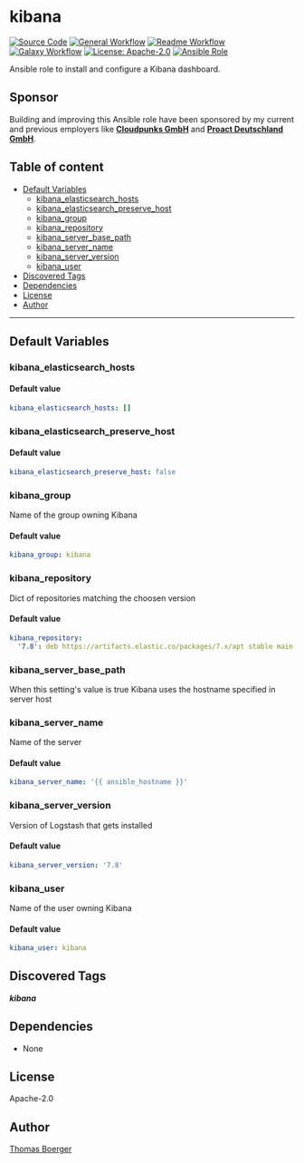 # kibana

[![Source Code](https://img.shields.io/badge/github-source%20code-blue?logo=github&amp;logoColor=white)](https://github.com/rolehippie/kibana)
[![General Workflow](https://github.com/rolehippie/kibana/actions/workflows/general.yml/badge.svg)](https://github.com/rolehippie/kibana/actions/workflows/general.yml)
[![Readme Workflow](https://github.com/rolehippie/kibana/actions/workflows/readme.yml/badge.svg)](https://github.com/rolehippie/kibana/actions/workflows/readme.yml)
[![Galaxy Workflow](https://github.com/rolehippie/kibana/actions/workflows/galaxy.yml/badge.svg)](https://github.com/rolehippie/kibana/actions/workflows/galaxy.yml)
[![License: Apache-2.0](https://img.shields.io/github/license/rolehippie/kibana)](https://github.com/rolehippie/kibana/blob/master/LICENSE)
[![Ansible Role](https://img.shields.io/badge/role-rolehippie.kibana-blue)](https://galaxy.ansible.com/rolehippie/kibana)

Ansible role to install and configure a Kibana dashboard.

## Sponsor

Building and improving this Ansible role have been sponsored by my current and previous employers like **[Cloudpunks GmbH](https://cloudpunks.de)** and **[Proact Deutschland GmbH](https://www.proact.eu)**.

## Table of content

- [Default Variables](#default-variables)
  - [kibana_elasticsearch_hosts](#kibana_elasticsearch_hosts)
  - [kibana_elasticsearch_preserve_host](#kibana_elasticsearch_preserve_host)
  - [kibana_group](#kibana_group)
  - [kibana_repository](#kibana_repository)
  - [kibana_server_base_path](#kibana_server_base_path)
  - [kibana_server_name](#kibana_server_name)
  - [kibana_server_version](#kibana_server_version)
  - [kibana_user](#kibana_user)
- [Discovered Tags](#discovered-tags)
- [Dependencies](#dependencies)
- [License](#license)
- [Author](#author)

---

## Default Variables

### kibana_elasticsearch_hosts

#### Default value

```YAML
kibana_elasticsearch_hosts: []
```

### kibana_elasticsearch_preserve_host

#### Default value

```YAML
kibana_elasticsearch_preserve_host: false
```

### kibana_group

Name of the group owning Kibana

#### Default value

```YAML
kibana_group: kibana
```

### kibana_repository

Dict of repositories matching the choosen version

#### Default value

```YAML
kibana_repository:
  '7.8': deb https://artifacts.elastic.co/packages/7.x/apt stable main
```

### kibana_server_base_path

When this setting's value is true Kibana uses the hostname specified in server host

### kibana_server_name

Name of the server

#### Default value

```YAML
kibana_server_name: '{{ ansible_hostname }}'
```

### kibana_server_version

Version of Logstash that gets installed

#### Default value

```YAML
kibana_server_version: '7.8'
```

### kibana_user

Name of the user owning Kibana

#### Default value

```YAML
kibana_user: kibana
```

## Discovered Tags

**_kibana_**


## Dependencies

- None

## License

Apache-2.0

## Author

[Thomas Boerger](https://github.com/tboerger)
